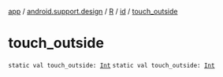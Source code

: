 [app](../../../index.md) / [android.support.design](../../index.md) / [R](../index.md) / [id](index.md) / [touch_outside](./touch_outside.md)

# touch_outside

`static val touch_outside: `[`Int`](https://kotlinlang.org/api/latest/jvm/stdlib/kotlin/-int/index.html)
`static val touch_outside: `[`Int`](https://kotlinlang.org/api/latest/jvm/stdlib/kotlin/-int/index.html)